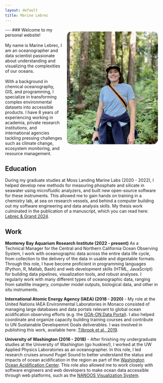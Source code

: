 ```yaml
---
layout: default
title: Marine Lebrec
---
```

<link rel="stylesheet" href="custom.css">
---

<p style="float: right; margin-left: 15px;">
    <img src="/images/self.png" alt="My Image" width="300" style="border-radius: 15px;">
    <br>
</p>
### Welcome to my personal website! <br><br>
My name is Marine Lebrec, I am an oceanographer and data scientist passionate about understanding and visualizing the complexities of our oceans. <br><br>
With a background in chemical oceanography, GIS, and programming, I specialize in transforming complex environmental datasets into accessible products. I have 8 years of experiencing working in academia, private research institutions, and international agencies tackling pressing challenges such as climate change, ecosystem monitoring, and resource management.

## Education

During my graduate studies at Moss Landing Marine Labs (2020 - 2022), I helped develop new methods for measuring phosphate and silicate in seawater using microfluidic analyzers, and built new open-source software for these instruments. 
This allowed me to gain hands on training in a chemistry lab, at sea on research vessels, and behind a computer building out my software engineering and data analysis skills. My thesis work culminated in the publication of a manuscript, which you can read here: [Lebrec & Grand 2024](https://doi.org/10.3389/fmars.2024.1354780). 

## Work

**Monterey Bay Aquarium Research Institute  (2022 - present)** As a Technical Manager for the Central and Northern California Ocean Observing System, I work with oceanographic data across the entire data life cycle, from collection to the delivery of the data in usable and digestable formats. Through this role, I have become proficient in programming languages (Python, R, Matlab, Bash) and web development skills (HTML, JavaScript) for building data pipelines, visualization tools, and robust analyses. I regularly work with many different types of oceanographic data, ranging from satellite imagery, computer model outputs, biological data, and other in situ instruments.

**International Atomic Energy Agency (IAEA) (2018 - 2020)** - My role at the United Nations IAEA Environmental Laboratories in Monaco consisted of managing large databases and data portals relevant to global ocean acidification observing efforts (e.g. the [GOA-ON Data Portal](https://portal.goa-on.org/Explorer)). I also helped coordinate and organize capacity building training courses and contribute to UN Sustainable Developemnt Goals deliverables. I was involved in publishing this work, available here: [Tilbrook et al., 2019](https://www.frontiersin.org/journals/marine-science/articles/10.3389/fmars.2019.00337/full).

**University of Washington (2016 - 2018)** - After finishing my undergraduate studies at the University of Washington (go huskies!), I worked at the UW Applied Physics Laboratories as an oceanographer. In this role, I led research cruises around Puget Sound to better understand the status and impacts of ocean acidification in the region as part of the [Washington Ocean Acidification Center](https://oceanacidification.uw.edu/). This role also allowed me to work closely with software engineers and web developers to make ocean data accessible through web platforms, such as the [NANOOS Visualization System](https://nvs.nanoos.org/).


